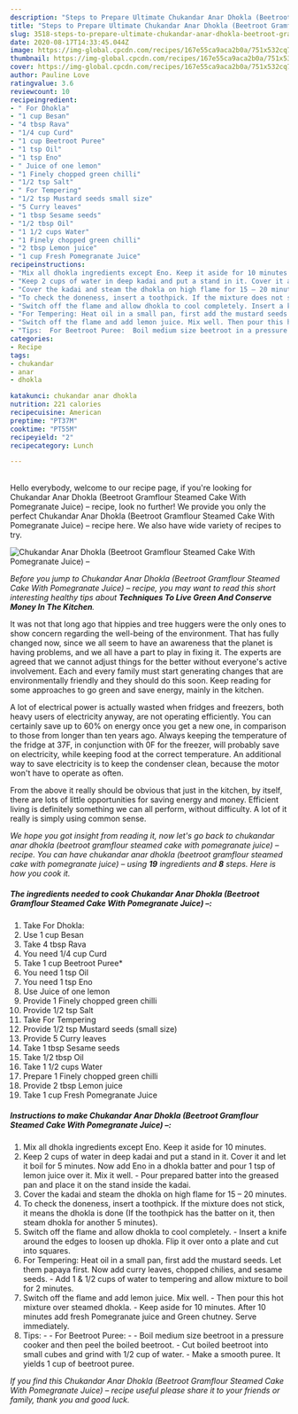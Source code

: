 ```yaml
---
description: "Steps to Prepare Ultimate Chukandar Anar Dhokla (Beetroot Gramflour Steamed Cake With Pomegranate Juice) –"
title: "Steps to Prepare Ultimate Chukandar Anar Dhokla (Beetroot Gramflour Steamed Cake With Pomegranate Juice) –"
slug: 3518-steps-to-prepare-ultimate-chukandar-anar-dhokla-beetroot-gramflour-steamed-cake-with-pomegranate-juice
date: 2020-08-17T14:33:45.044Z
image: https://img-global.cpcdn.com/recipes/167e55ca9aca2b0a/751x532cq70/chukandar-anar-dhokla-beetroot-gramflour-steamed-cake-with-pomegranate-juice-recipe-main-photo.jpg
thumbnail: https://img-global.cpcdn.com/recipes/167e55ca9aca2b0a/751x532cq70/chukandar-anar-dhokla-beetroot-gramflour-steamed-cake-with-pomegranate-juice-recipe-main-photo.jpg
cover: https://img-global.cpcdn.com/recipes/167e55ca9aca2b0a/751x532cq70/chukandar-anar-dhokla-beetroot-gramflour-steamed-cake-with-pomegranate-juice-recipe-main-photo.jpg
author: Pauline Love
ratingvalue: 3.6
reviewcount: 10
recipeingredient:
- " For Dhokla"
- "1 cup Besan"
- "4 tbsp Rava"
- "1/4 cup Curd"
- "1 cup Beetroot Puree"
- "1 tsp Oil"
- "1 tsp Eno"
- " Juice of one lemon"
- "1 Finely chopped green chilli"
- "1/2 tsp Salt"
- " For Tempering"
- "1/2 tsp Mustard seeds small size"
- "5 Curry leaves"
- "1 tbsp Sesame seeds"
- "1/2 tbsp Oil"
- "1 1/2 cups Water"
- "1 Finely chopped green chilli"
- "2 tbsp Lemon juice"
- "1 cup Fresh Pomegranate Juice"
recipeinstructions:
- "Mix all dhokla ingredients except Eno. Keep it aside for 10 minutes."
- "Keep 2 cups of water in deep kadai and put a stand in it. Cover it and let it boil for 5 minutes. Now add Eno in a dhokla batter and pour 1 tsp of lemon juice over it. Mix it well. Pour prepared batter into the greased pan and place it on the stand inside the kadai."
- "Cover the kadai and steam the dhokla on high flame for 15 – 20 minutes."
- "To check the doneness, insert a toothpick. If the mixture does not stick, it means the dhokla is done (If the toothpick has the batter on it, then steam dhokla for another 5 minutes)."
- "Switch off the flame and allow dhokla to cool completely. Insert a knife around the edges to loosen up dhokla. Flip it over onto a plate and cut into squares."
- "For Tempering: Heat oil in a small pan, first add the mustard seeds. Let them papaya first. Now add curry leaves, chopped chilies, and sesame seeds. Add 1 &amp; 1/2 cups of water to tempering and allow mixture to boil for 2 minutes."
- "Switch off the flame and add lemon juice. Mix well. Then pour this hot mixture over steamed dhokla. Keep aside for 10 minutes. After 10 minutes add fresh Pomegranate juice and Green chutney. Serve immediately."
- "Tips:  For Beetroot Puree:  Boil medium size beetroot in a pressure cooker and then peel the boiled beetroot. Cut boiled beetroot into small cubes and grind with 1/2 cup of water. Make a smooth puree. It yields 1 cup of beetroot puree."
categories:
- Recipe
tags:
- chukandar
- anar
- dhokla

katakunci: chukandar anar dhokla 
nutrition: 221 calories
recipecuisine: American
preptime: "PT37M"
cooktime: "PT55M"
recipeyield: "2"
recipecategory: Lunch

---
```

<br>
Hello everybody, welcome to our recipe page, if you're looking for Chukandar Anar Dhokla (Beetroot Gramflour Steamed Cake With Pomegranate Juice) – recipe, look no further! We provide you only the perfect Chukandar Anar Dhokla (Beetroot Gramflour Steamed Cake With Pomegranate Juice) – recipe here. We also have wide variety of recipes to try.
<br>


![Chukandar Anar Dhokla (Beetroot Gramflour Steamed Cake With Pomegranate Juice) –](https://img-global.cpcdn.com/recipes/167e55ca9aca2b0a/751x532cq70/chukandar-anar-dhokla-beetroot-gramflour-steamed-cake-with-pomegranate-juice-recipe-main-photo.jpg)

<i>Before you jump to Chukandar Anar Dhokla (Beetroot Gramflour Steamed Cake With Pomegranate Juice) – recipe, you may want to read this short interesting healthy tips about 
<strong>Techniques To Live Green And Conserve Money In The Kitchen</strong>.</i>
</br>

It was not that long ago that hippies and tree huggers were the only ones to show concern regarding the well-being of the environment. That has fully changed now, since we all seem to have an awareness that the planet is having problems, and we all have a part to play in fixing it. The experts are agreed that we cannot adjust things for the better without everyone's active involvement. Each and every family must start generating changes that are environmentally friendly and they should do this soon. Keep reading for some approaches to go green and save energy, mainly in the kitchen.

A lot of electrical power is actually wasted when fridges and freezers, both heavy users of electricity anyway, are not operating efficiently. You can certainly save up to 60% on energy once you get a new one, in comparison to those from longer than ten years ago. Always keeping the temperature of the fridge at 37F, in conjunction with 0F for the freezer, will probably save on electricity, while keeping food at the correct temperature. An additional way to save electricity is to keep the condenser clean, because the motor won't have to operate as often.

From the above it really should be obvious that just in the kitchen, by itself, there are lots of little opportunities for saving energy and money. Efficient living is definitely something we can all perform, without difficulty. A lot of it really is simply using common sense.


<i>We hope you got insight from reading it, now let's go back to chukandar anar dhokla (beetroot gramflour steamed cake with pomegranate juice) – recipe. You can have chukandar anar dhokla (beetroot gramflour steamed cake with pomegranate juice) – using <strong>19</strong> ingredients and <strong>8</strong> steps. Here is how you cook it.
</i>

##### The ingredients needed to cook Chukandar Anar Dhokla (Beetroot Gramflour Steamed Cake With Pomegranate Juice) –:

1. Take  For Dhokla:
1. Use 1 cup Besan
1. Take 4 tbsp Rava
1. You need 1/4 cup Curd
1. Take 1 cup Beetroot Puree*
1. You need 1 tsp Oil
1. You need 1 tsp Eno
1. Use  Juice of one lemon
1. Provide 1 Finely chopped green chilli
1. Provide 1/2 tsp Salt
1. Take  For Tempering
1. Provide 1/2 tsp Mustard seeds (small size)
1. Provide 5 Curry leaves
1. Take 1 tbsp Sesame seeds
1. Take 1/2 tbsp Oil
1. Take 1 1/2 cups Water
1. Prepare 1 Finely chopped green chilli
1. Provide 2 tbsp Lemon juice
1. Take 1 cup Fresh Pomegranate Juice


##### Instructions to make Chukandar Anar Dhokla (Beetroot Gramflour Steamed Cake With Pomegranate Juice) –:

1. Mix all dhokla ingredients except Eno. Keep it aside for 10 minutes.
1. Keep 2 cups of water in deep kadai and put a stand in it. Cover it and let it boil for 5 minutes. Now add Eno in a dhokla batter and pour 1 tsp of lemon juice over it. Mix it well. - Pour prepared batter into the greased pan and place it on the stand inside the kadai.
1. Cover the kadai and steam the dhokla on high flame for 15 – 20 minutes.
1. To check the doneness, insert a toothpick. If the mixture does not stick, it means the dhokla is done (If the toothpick has the batter on it, then steam dhokla for another 5 minutes).
1. Switch off the flame and allow dhokla to cool completely. - Insert a knife around the edges to loosen up dhokla. Flip it over onto a plate and cut into squares.
1. For Tempering: Heat oil in a small pan, first add the mustard seeds. Let them papaya first. Now add curry leaves, chopped chilies, and sesame seeds. - Add 1 &amp; 1/2 cups of water to tempering and allow mixture to boil for 2 minutes.
1. Switch off the flame and add lemon juice. Mix well. - Then pour this hot mixture over steamed dhokla. - Keep aside for 10 minutes. After 10 minutes add fresh Pomegranate juice and Green chutney. Serve immediately.
1. Tips: -  - For Beetroot Puree: -  - Boil medium size beetroot in a pressure cooker and then peel the boiled beetroot. - Cut boiled beetroot into small cubes and grind with 1/2 cup of water. - Make a smooth puree. It yields 1 cup of beetroot puree.


<i>If you find this Chukandar Anar Dhokla (Beetroot Gramflour Steamed Cake With Pomegranate Juice) – recipe useful please share it to your friends or family, thank you and good luck.</i>
